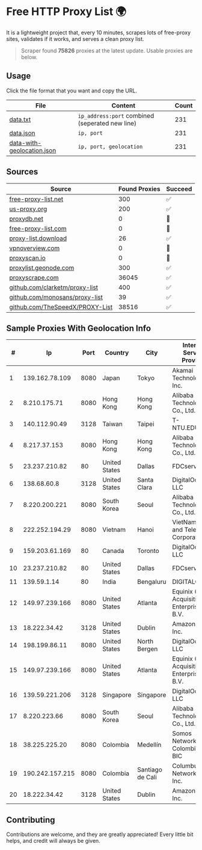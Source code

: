 
# Free HTTP Proxy List 🌍

It is a lightweight project that, every 10 minutes, scrapes lots of free-proxy sites, validates if it works, and serves a clean proxy list.


> Scraper found **75826** proxies at the latest update. Usable proxies are below.

## Usage

Click the file format that you want and copy the URL.


|File|Content|Count|
|----|-------|-----|
|[data.txt](https://raw.githubusercontent.com/themiralay/Proxy-List-World/master/data.txt)|`ip_address:port` combined (seperated new line)|231|
|[data.json](https://raw.githubusercontent.com/themiralay/Proxy-List-World/master/data.json)|`ip, port`|231|
|[data-with-geolocation.json](https://raw.githubusercontent.com/themiralay/Proxy-List-World/master/data-with-geolocation.json)|`ip, port, geolocation`|231|

## Sources

|Source|Found Proxies|Succeed|
|------|-------------|-------|
|[free-proxy-list.net](https://free-proxy-list.net)|300|✅|
|[us-proxy.org](https://www.us-proxy.org)|200|✅|
|[proxydb.net](http://proxydb.net)|0|🚫|
|[free-proxy-list.com](https://free-proxy-list.com/?page=&port=&type%5B%5D=http&type%5B%5D=https&up_time=0&search=Search)|0|🚫|
|[proxy-list.download](https://www.proxy-list.download/HTTP)|26|✅|
|[vpnoverview.com](https://vpnoverview.com/privacy/anonymous-browsing/free-proxy-servers)|0|🚫|
|[proxyscan.io](https://www.proxyscan.io)|0|🚫|
|[proxylist.geonode.com](https://proxylist.geonode.com/api/proxy-list?limit=300&page=1&sort_by=lastChecked&sort_type=desc&protocols=http,https)|300|✅|
|[proxyscrape.com](https://api.proxyscrape.com/v2/?request=displayproxies&protocol=http&timeout=10000&country=all&ssl=all&anonymity=all)|36045|✅|
|[github.com/clarketm/proxy-list](https://raw.githubusercontent.com/clarketm/proxy-list/master/proxy-list-raw.txt)|400|✅|
|[github.com/monosans/proxy-list](https://raw.githubusercontent.com/monosans/proxy-list/main/proxies/http.txt)|39|✅|
|[github.com/TheSpeedX/PROXY-List](https://raw.githubusercontent.com/TheSpeedX/PROXY-List/master/http.txt)|38516|✅|


## Sample Proxies With Geolocation Info

|#|Ip|Port|Country|City|Internet Service Provider|
|-|--|----|-------|----|-------------------------|
|1|139.162.78.109|8080|Japan|Tokyo|Akamai Technologies, Inc.|
|2|8.210.175.71|8080|Hong Kong|Hong Kong|Alibaba (US) Technology Co., Ltd.|
|3|140.112.90.49|3128|Taiwan|Taipei|T-NTU.EDU.TW|
|4|8.217.37.153|8080|Hong Kong|Hong Kong|Alibaba (US) Technology Co., Ltd.|
|5|23.237.210.82|80|United States|Dallas|FDCservers.net|
|6|138.68.60.8|3128|United States|Santa Clara|DigitalOcean, LLC|
|7|8.220.200.221|8080|South Korea|Seoul|Alibaba (US) Technology Co., Ltd.|
|8|222.252.194.29|8080|Vietnam|Hanoi|VietNam Post and Telecom Corporation|
|9|159.203.61.169|80|Canada|Toronto|DigitalOcean, LLC|
|10|23.237.210.82|80|United States|Dallas|FDCservers.net|
|11|139.59.1.14|80|India|Bengaluru|DIGITALOCEAN|
|12|149.97.239.166|8080|United States|Atlanta|Equinix (EMEA) Acquisition Enterprises B.V.|
|13|18.222.34.42|3128|United States|Dublin|Amazon.com, Inc.|
|14|198.199.86.11|8080|United States|North Bergen|DigitalOcean, LLC|
|15|149.97.239.166|8080|United States|Atlanta|Equinix (EMEA) Acquisition Enterprises B.V.|
|16|139.59.221.206|3128|Singapore|Singapore|DigitalOcean, LLC|
|17|8.220.223.66|8080|South Korea|Seoul|Alibaba (US) Technology Co., Ltd.|
|18|38.225.225.20|8080|Colombia|Medellín|Somos Networks Colombia S.a.s. BIC|
|19|190.242.157.215|8080|Colombia|Santiago de Cali|Columbus Networks USA, Inc.|
|20|18.222.34.42|3128|United States|Dublin|Amazon.com, Inc.|



## Contributing

Contributions are welcome, and they are greatly appreciated! Every
little bit helps, and credit will always be given.

